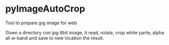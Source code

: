 # pyImageAutoCrop
Tool to prepare jpg image for web

Given a directory con jpg 8bit image, it read, rotate, crop white parte, alpha all w-band and save to new location the result.
